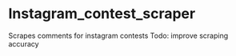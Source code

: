 # Instagram_contest_scraper
Scrapes comments for instagram contests
Todo: improve scraping accuracy
